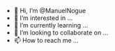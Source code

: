 - 👋 Hi, I’m @ManuelNogue
- 👀 I’m interested in ...
- 🌱 I’m currently learning ...
- 💞️ I’m looking to collaborate on ...
- 📫 How to reach me ...

<!---
ManuelNogue/ManuelNogue is a ✨ special ✨ repository because its `README.md` (this file) appears on your GitHub profile.
You can click the Preview link to take a look at your changes.
--->
